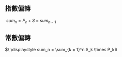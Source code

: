## 指數偏轉

$\ sum_n = P_n+S \times sum_{n-1}$

## 常數偏轉

$\ \displaystyle sum_n = \sum_{k = 1}^n S_k \times P_k$
